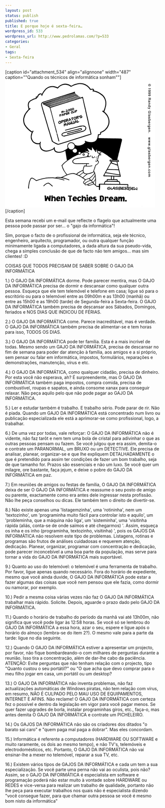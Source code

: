 ```yaml
---
layout: post
status: publish
published: true
title: E porque hoje é sexta-feira…
wordpress_id: 533
wordpress_url: http://www.pedrolamas.com/?p=533
categories:
- Geral
tags:
- Sexta-feira
---
```

[caption id="attachment\_534" align="alignnone" width="487" caption=""Quando os técnicos de informática sonham""]!["Quando os técnicos de informática sonham"](/wp-content/uploads/2009/02/g112.gif "g112")[/caption]

Esta semana recebi um e-mail que reflecte o flagelo que actualmente uma pessoa pode passar por ser... o "gajo da informática"!

Sim, porque o facto de o profissional de informática, seja ele técnico, engenheiro, arquitecto, programador, ou outra qualquer função minimamente ligada a computadores, a dada altura da sua pseudo-vida, chega a simples conclusão de que de facto não tem amigos... mas sim clientes! :D

COISAS QUE TODOS PRECISAM DE SABER SOBRE O GAJO DA INFORMÁTICA

1.) O GAJO DA INFORMÁTICA dorme. Pode parecer mentira, mas O GAJO DA INFORMÁTICA precisa de dormir e descansar como qualquer outra pessoa. Esqueça que ele tem telemóvel e telefone em casa; ligue só para o escritório ou para o telemóvel entre as 09h00m e as 13h00 (manhã) ou entre as 15h00 e as 19h00 (tarde) de Segunda-feira a Sexta-feira. O GAJO DA INFORMÁTICA também precisa de descansar aos Sábados, Domingos, feriados e NOS DIAS QUE INDICOU DE FÉRIAS.

2.) O GAJO DA INFORMÁTICA come. Parece inacreditável, mas é verdade. O GAJO DA INFORMÁTICA também precisa de alimentar-se e tem horas para isso, TODOS OS DIAS.

3.) O GAJO DA INFORMÁTICA pode ter família. Esta é a mais incrível de todas. Mesmo sendo um GAJO DA INFORMÁTICA, precisa de descansar no fim de semana para poder dar atenção à família, aos amigos e a si próprio, sem pensar ou falar em informática, impostos, formulários, reparações e demonstrações, manutenção, vírus e etc.

4.) O GAJO DA INFORMÁTICA, como qualquer cidadão, precisa de dinheiro. Por esta você não esperava, ah? É surpreendente, mas O GAJO DA INFORMÁTICA também paga impostos, compra comida, precisa de combustível, roupas e sapatos, e ainda consome xanax para conseguir relaxar. Não peça aquilo pelo que não pode pagar ao GAJO DA INFORMÁTICA.

5.) Ler e estudar também é trabalho. E trabalho sério. Pode parar de rir. Não é piada. Quando um GAJO DA INFORMÁTICA está concentrado num livro ou publicação especializada ele está a aprimorar-se como profissional, logo, a trabalhar.

6.) De uma vez por todas, vale reforçar: O GAJO DA INFORMÁTICA não é vidente, não faz tarôt e nem tem uma bola de cristal para adivinhar o que as outras pessoas pensam ou fazem. Se você julgou que era assim, demita-o e contrate um PARANORMAL, um BRUXO ou um DETECTIVE. Ele precisa de analisar, planear, organizar-se e que lhe expliquem DETALHADAMENTE o que é pretendido para assim ter condições de fazer um bom trabalho, seja de que tamanho for. Prazos são essenciais e não um luxo. Se você quer um milagre, ore bastante, faça jejum, e deixe o pobre do GAJO DA INFORMÁTICA em paz.

7.) Em reuniões de amigos ou festas de família, O GAJO DA INFORMÁTICA deixa de ser O GAJO DA INFORMÁTICA e reassume o seu posto de amigo ou parente, exactamente como era antes dele ingressar nesta profissão. Não lhe peça conselhos ou dicas. Ele também tem o direito de divertir-se.

8.) Não existe apenas uma 'listagemzinha', uma 'rotininha', nem um 'textozinho', um 'programinha muito fácil para controlar isto e aquilo', um 'probleminha, que a máquina não liga', um 'sisteminha', uma 'visitinha rápida (aliás, conta-se de onde saímos e até chegarmos) '. Assim, esqueça os inha e os inho (programinha, textozinho, visitinha) ', pois os GAJOS DA INFORMÁTICA não resolvem este tipo de problemas. Listagens, rotinas e programas são frutos de análises cuidadosas e requerem atenção, dedicação. Planear, organizar, programar com concentração e dedicação, pode parecer inconcebível a uma boa parte da população, mas serve para tornar a vida do GAJO DA INFORMÁTICA mais suportável.

9.) Quanto ao uso do telemóvel: o telemóvel é uma ferramenta de trabalho. Por favor, ligue apenas quando necessário. Fora do horário de expediente, mesmo que você ainda duvide, O GAJO DA INFORMÁTICA pode estar a fazer algumas das coisas que você nem pensou que ele fazia, como dormir ou namorar, por exemplo.

10.) Pedir a mesma coisa várias vezes não faz O GAJO DA INFORMÁTICA trabalhar mais rápido. Solicite. Depois, aguarde o prazo dado pelo GAJO DA INFORMÁTICA.

11.) Quando o horário de trabalho do período da manhã vai até 13h00m, não significa que você pode ligar às 12:58 horas. Se você só se lembrou do GAJO DA INFORMÁTICA a essa hora, azar o seu, espere e ligue após o horário do almoço (lembra-se do item 2?). O mesmo vale para a parte da tarde: ligue no dia seguinte.

12.) Quando O GAJO DA INFORMÁTICA estiver a apresentar um projecto, por favor, não fique bombardeando-o com milhares de perguntas durante a reunião. Isso tira a concentração, além de dar-lhe cabo da paciência. ATENÇÃO: Evite perguntas que não tenham relação com o projecto, tipo "Quanto custou o seu portátil?" ou "O que acha que devo comprar para o meu filho jogar em casa, um portátil ou um desktop?

13.) O GAJO DA INFORMÁTICA não inventa problemas, não faz actualizações automáticas de Windows piratas, não tem relação com vírus, em resumo, NÃO É CULPADO PELO MAU USO DE EQUIPAMENTOS, INTERNET E AFINS. Não reclame! O GAJO DA INFORMÁTICA com certeza fez o possível e dentro da legislação em vigor para você pagar menos. Se quer fazer upgrades de borla, instalar programinhas giros, etc., faça-o, mas antes demita O GAJO DA INFORMÁTICA e contrate um PICHELEIRO.

14.) Os GAJOS DA INFORMÁTICA não são os criadores dos ditados "o barato sai caro" e "quem paga mal paga a dobrar". Mas eles concordam.

15.) Informática é referente a computadores (HARDWARE OU SOFTWARE e muito raramente, os dois ao mesmo tempo), e não TV's, telemóveis e electrodomésticos, etc. Portanto, O GAJO DA INFORMÁTICA não vai ensinar-lhe a mexer no telemóvel, reparar a sua TV, etc.

16.) Existem vários tipos de GAJOS DA INFORMÁTICA e cada um tem a sua especialização. Se você parte uma perna não vai ao oculista, pois não? Assim, se o GAJO DA INFORMÁTICA é especialista em software e programação poderá não estar muito à vontade sobre HARDWARE ou REDES e vice-versa para realizar um trabalho de qualidade, portanto não lhe peça para executar trabalhos nos quais não é especialista dizendo "você consegue fazer, para que chamar outra pessoa se você é mesmo bom nisto da informática"
